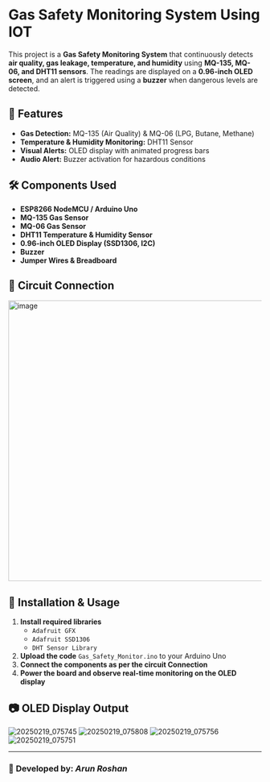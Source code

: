 # Gas Safety Monitoring System Using IOT

This project is a **Gas Safety Monitoring System** that continuously detects **air quality, gas leakage, temperature, and humidity** using **MQ-135, MQ-06, and DHT11 sensors**. The readings are displayed on a **0.96-inch OLED screen**, and an alert is triggered using a **buzzer** when dangerous levels are detected.

## 🚀 Features  
- **Gas Detection:** MQ-135 (Air Quality) & MQ-06 (LPG, Butane, Methane)  
- **Temperature & Humidity Monitoring:** DHT11 Sensor  
- **Visual Alerts:** OLED display with animated progress bars  
- **Audio Alert:** Buzzer activation for hazardous conditions  

## 🛠️ Components Used  
- **ESP8266 NodeMCU / Arduino Uno**  
- **MQ-135 Gas Sensor**  
- **MQ-06 Gas Sensor**  
- **DHT11 Temperature & Humidity Sensor**  
- **0.96-inch OLED Display (SSD1306, I2C)**  
- **Buzzer**  
- **Jumper Wires & Breadboard**  

## 🔧 Circuit Connection  
<img width="557" alt="image" src="https://github.com/user-attachments/assets/52c75461-c7eb-4e99-be84-38b37dcdf755" />


## 📜 Installation & Usage  
1. **Install required libraries**  
   - `Adafruit GFX`  
   - `Adafruit SSD1306`  
   - `DHT Sensor Library`  
2. **Upload the code** `Gas_Safety_Monitor.ino` to your Arduino Uno
3. **Connect the components as per the circuit Connection**  
4. **Power the board and observe real-time monitoring on the OLED display**  

## 📷 OLED Display Output  
  
![20250219_075745](https://github.com/user-attachments/assets/ef9f7f36-3166-402a-9cbd-40d884793d23)
![20250219_075808](https://github.com/user-attachments/assets/119b3a33-5730-43ef-841d-c3e9fd8b73f7)
![20250219_075756](https://github.com/user-attachments/assets/e21d9174-929b-4092-901a-8a4b2b48e0e7)
![20250219_075751](https://github.com/user-attachments/assets/e719090b-c9aa-4cb9-85a9-aac028d6ae3c)

---
### 📌 **Developed by:** *Arun Roshan*  

